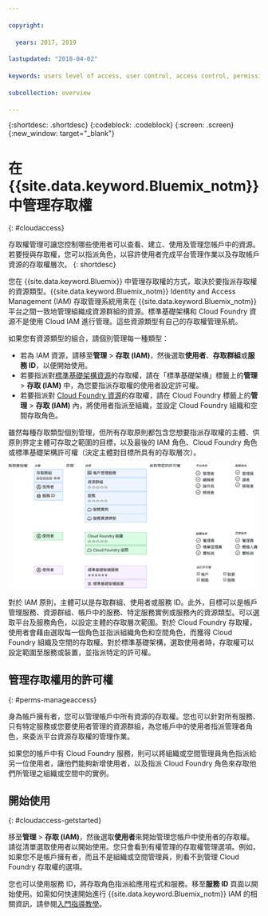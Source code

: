 ```yaml
---

copyright:

  years: 2017, 2019

lastupdated: "2018-04-02"

keywords: users level of access, user control, access control, permissions

subcollection: overview

---
```


{:shortdesc: .shortdesc}
{:codeblock: .codeblock}
{:screen: .screen}
{:new_window: target="_blank"}

# 在 {{site.data.keyword.Bluemix_notm}} 中管理存取權
{: #cloudaccess}

存取權管理可讓您控制哪些使用者可以查看、建立、使用及管理您帳戶中的資源。若要授與存取權，您可以指派角色，以容許使用者完成平台管理作業以及存取帳戶資源的存取權層次。
{: shortdesc}

您在 {{site.data.keyword.Bluemix}} 中管理存取權的方式，取決於要指派存取權的資源類型。{{site.data.keyword.Bluemix_notm}} Identity and Access Management (IAM) 存取管理系統用來在 {{site.data.keyword.Bluemix_notm}} 平台之間一致地管理組織成資源群組的資源。標準基礎架構和 Cloud Foundry 資源不是使用 Cloud IAM 進行管理。這些資源類型有自己的存取權管理系統。 

如果您有資源類型的組合，請個別管理每一種類型：

* 若為 IAM 資源，請移至**管理** &gt; **存取 (IAM)**，然後選取**使用者**、**存取群組**或**服務 ID**，以便開始使用。
* 若要指派對[標準基礎架構資源](/docs/iam?topic=iam-infrapermission)的存取權，請在「標準基礎架構」標籤上的**管理** > **存取 (IAM)** 中，為您要指派存取權的使用者設定許可權。 
* 若要指派對 [Cloud Foundry 資源](/docs/iam?topic=iam-cfaccess)的存取權，請在 Cloud Foundry 標籤上的**管理** > **存取 (IAM)** 內，將使用者指派至組織，並設定 Cloud Foundry 組織和空間存取角色。

雖然每種存取類型個別管理，但所有存取原則都包含您想要指派存取權的主體、供原則界定主體可存取之範圍的目標，以及最後的 IAM 角色、Cloud Foundry 角色或標準基礎架構許可權（決定主體對目標所具有的存取層次）。

![使用 IAM、Cloud Foundry 或標準基礎架構許可權的存取管理原則](images/access-management.svg "指派原則的運作情形，從主體開始、選取目標，然後指派角色或許可權")

對於 IAM 原則，主體可以是存取群組、使用者或服務 ID。此外，目標可以是帳戶管理服務、資源群組、帳戶中的服務、特定服務實例或服務內的資源類型。可以選取平台及服務角色，以設定主體的存取層次範圍。對於 Cloud Foundry 存取權，使用者會藉由選取每一個角色並指派組織角色和空間角色，而獲得 Cloud Foundry 組織及空間的存取權。對於標準基礎架構，選取使用者時，存取權可以設定範圍至服務或裝置，並指派特定的許可權。

## 管理存取權用的許可權
{: #perms-manageaccess}

身為帳戶擁有者，您可以管理帳戶中所有資源的存取權。您也可以針對所有服務、只有特定服務或您要使用者管理的資源群組，為您帳戶中的使用者指派管理者角色，來委派平台資源存取權的管理作業。

如果您的帳戶中有 Cloud Foundry 服務，則可以將組織或空間管理員角色指派給另一位使用者，讓他們能夠新增使用者，以及指派 Cloud Foundry 角色來存取他們所管理之組織或空間中的實例。


## 開始使用
{: #cloudaccess-getstarted}

移至**管理** &gt; **存取 (IAM)**，然後選取**使用者**來開始管理您帳戶中使用者的存取權。請從清單選取使用者以開始使用。您只會看到有權管理的存取權管理選項。例如，如果您不是帳戶擁有者，而且不是組織或空間管理員，則看不到管理 Cloud Foundry 存取權的選項。

您也可以使用服務 ID，將存取角色指派給應用程式和服務。移至**服務 ID** 頁面以開始使用。如需如何快速開始進行 {{site.data.keyword.Bluemix_notm}} IAM 的相關資訊，請參閱[入門指導教學](/docs/iam?topic=iam-getstarted)。
